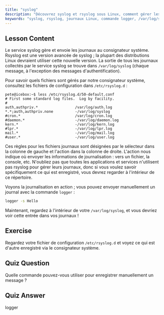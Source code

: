 ```yaml
---
title: "syslog"
description: "Découvrez syslog et rsyslog sous Linux, comment gérer les journaux système et utiliser la commande logger. Démarrez avec ce tutoriel convivial pour débutants !"
keywords: "syslog, rsyslog, journaux Linux, commande logger, /var/log/syslog, tutoriel Linux, Linux débutant, journalisation système"
---
```


## Lesson Content

Le service syslog gère et envoie les journaux au consignateur système. Rsyslog est une version avancée de syslog ; la plupart des distributions Linux devraient utiliser cette nouvelle version. La sortie de tous les journaux collectés par le service syslog se trouve dans `/var/log/syslog` (chaque message, à l'exception des messages d'authentification).

Pour savoir quels fichiers sont gérés par notre consignateur système, consultez les fichiers de configuration dans `/etc/rsyslog.d` :

```plaintext
pete@icebox:~$ less /etc/rsyslog.d/50-default.conf
# First some standard log files.  Log by facility.
#
auth,authpriv.*                 /var/log/auth.log
*.*;auth,authpriv.none          -/var/log/syslog
#cron.*                         /var/log/cron.log
#daemon.*                       -/var/log/daemon.log
kern.*                          -/var/log/kern.log
#lpr.*                          -/var/log/lpr.log
mail.*                          -/var/log/mail.log
#user.*                         -/var/log/user.log
```

Ces règles pour les fichiers journaux sont désignées par le sélecteur dans la colonne de gauche et l'action dans la colonne de droite. L'action nous indique où envoyer les informations de journalisation : vers un fichier, la console, etc. N'oubliez pas que toutes les applications et services n'utilisent pas rsyslog pour gérer leurs journaux, donc si vous voulez savoir spécifiquement ce qui est enregistré, vous devrez regarder à l'intérieur de ce répertoire.

Voyons la journalisation en action ; vous pouvez envoyer manuellement un journal avec la commande `logger` :

```bash
logger -s Hello
```

Maintenant, regardez à l'intérieur de votre `/var/log/syslog`, et vous devriez voir cette entrée dans vos journaux !

## Exercise

Regardez votre fichier de configuration `/etc/rsyslog.d` et voyez ce qui est d'autre enregistré via le consignateur système.

## Quiz Question

Quelle commande pouvez-vous utiliser pour enregistrer manuellement un message ?

## Quiz Answer

logger

